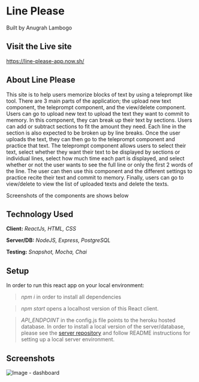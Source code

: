 # Line Please

Built by Anugrah Lambogo

## Visit the Live site

https://line-please-app.now.sh/

## About Line Please

This site is to help users memorize blocks of text by using a teleprompt like tool.
There are 3 main parts of the application; the upload new text component, the teleprompt component, and the view/delete component. Users can go to upload new text to upload the text they want to commit to memory. In this component, they can break up their text by sections. Users can add or subtract sections to fit the amount they need. Each line in the section is also expected to be broken up by line breaks. Once the user uploads the text, they can then go to the teleprompt component and practice that text. The teleprompt component allows users to select their text, select whether they want their text to be displayed by sections or individual lines, select how much time each part is displayed, and select whether or not the user wants to see the full line or only the first 2 words of the line. The user can then use this component and the different settings to practice recite their text and commit to memory. Finally, users can go to view/delete to view the list of uploaded texts and delete the texts.

Screenshots of the components are shows below

## Technology Used

**Client:** *ReactJs, HTML, CSS*

**Server/DB:** *NodeJS, Express, PostgreSQL*

**Testing:** *Snapshot, Mocha, Chai*

## Setup

In order to run this react app on your local environment:

> *npm i* in order to install all dependencies

> *npm start* opens a localhost version of this React client.

> *API_ENDPOINT* in the config.js file points to the heroku hosted database.  In order to install a local version of the server/database, please see the [server repository](https://github.com/thinkful-ei-iguana/line-please-server) and follow README instructions for setting up a local server environment.

## Screenshots

![Image - dashboard](https://github.com/thinkful-ei-iguana/line-please-app/blob/master/public/Screen%20Shot%201.png?raw=true "dashboard")
